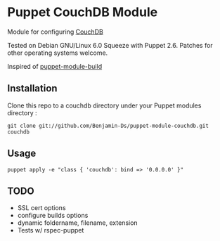 # Puppet CouchDB Module

Module for configuring [CouchDB](http://couchdb.apache.org/)

Tested on Debian GNU/Linux 6.0 Squeeze with Puppet 2.6. Patches for other operating systems welcome.

Inspired of [puppet-module-build](https://github.com/jfqd/puppet-module-build/)

## Installation

Clone this repo to a couchdb directory under your Puppet modules directory :

    git clone git://github.com/Benjamin-Ds/puppet-module-couchdb.git couchdb
    
## Usage

    puppet apply -e "class { 'couchdb': bind => '0.0.0.0' }"

## TODO

* SSL cert options
* configure builds options
* dynamic foldername, filename, extension
* Tests w/ rspec-puppet



